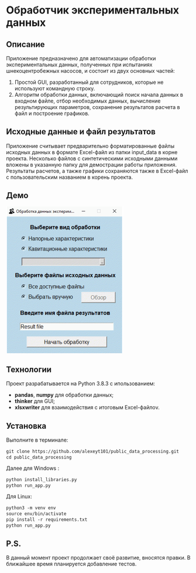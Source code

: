 # Обработчик экспериментальных данных

## Описание
Приложение предназначено для автоматизации обработки экспериментальных данных, полученных при испытаниях шнекоцентробежных насосов, и состоит из двух основных частей: 
1. Простой GUI, разработанный для сотрудников, которые не используют командную строку.
2. Алгоритм обработки данных, включающий поиск начала данных в входном файле, отбор необходимых данных, вычисление результирующих параметров, сохранение результатов расчета в файл и построение графиков.

## Исходные данные и файл результатов
Приложение считывает предварительно форматированные файлы исходных данных в формате Excel-файл из папки input_data в корне проекта. Несколько файлов с синтетическими исходными данными вложены в указанную папку для демострации работы приложения. 
Результаты расчетов, а также графики сохраняются также в Excel-файл с пользовательским названием в корень проекта.

## Демо

![image](https://github.com/alexeyt101/public_data_processing/blob/readme_creating/readme_assets/demo.gif)

## Технологии 
Проект разрабатывается на Python 3.8.3 с ипользованием:
- **pandas**, **numpy** для обработки данных;
- **thinker** для GUI;
- **xlsxwriter** для взаимодействия с итоговым Excel-файлоv.

## Установка 
Выполните в терминале:
```
git clone https://github.com/alexeyt101/public_data_processing.git
cd public_data_processing
```
Далее для Windows :
```
python install_libraries.py
python run_app.py
```
Для Linux:
```
python3 -m venv env
source env/bin/activate
pip install -r requirements.txt
python run_app.py
```

## P.S. 
В данный момент проект продолжает своё развитие, вносятся правки. В ближайшее время планируется добавление тестов. 
